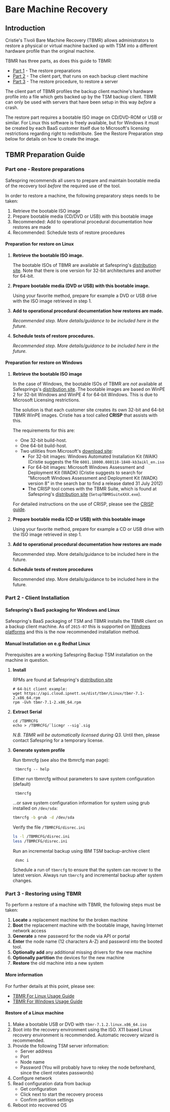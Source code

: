 # Bare Machine Recovery

## Introduction

Cristie's Tivoli Bare Machine Recovery (TBMR) allows administrators to restore a physical or virtual machine backed up with TSM into a different hardware profile than the original machine.

TBMR has three parts, as does this guide to TBMR:

 * [Part 1](#TBMR_prep) - The restore preparations
 * [Part 2](#TBMR_inst) - The client part, that runs on each backup client machine
 * [Part 3](#TBMR_rest) - The restore procedure, to restore a server

The client part of TBMR profiles the backup client machine's hardware profile into a file which gets backed up by the TSM backup client. TBMR can only be used with servers that have been setup in this way _before_ a crash.

The restore part requires a bootable ISO image on CD/DVD-ROM or USB or similar. For Linux this software is freely available, but for Windows it must be created by each BaaS customer itself due to Microsoft's licensing restrictions regarding right to redistribute. See the Restore Preparation step below for details on how to create the image.

<a name="TBMR_prep"></a>

## TBMR Preparation Guide

### Part one - Restore preparations

Safespring recommends all users to prepare and maintain bootable media of the recovery tool _before_ the required use of the tool.

In order to restore a machine, the following preparatory steps needs to be taken:
 1. Retrieve the bootable ISO image
 2. Prepare bootable media (CD/DVD or USB) with this bootable image
 3. Recommended: Add to operational procedural documentation how restores are made
 4. Recommended: Schedule tests of restore procedures

#### Preparation for restore on Linux

 1. **Retrieve the bootable ISO image.**

    The bootable ISOs of TBMR are available at Safespring's [distribution site](https://api.cloud.ipnett.se/dist/tbmr/Linux/).
    Note that there is one version for 32-bit architectures and another for 64-bit.

 2. **Prepare bootable media (DVD or USB) with this bootable image.**

    Using your favorite method, prepare for example a DVD or USB drive with the ISO image retrieved in step 1.

 3. **Add to operational procedural documentation how restores are made.**

    *Recommended step. More details/guidance to be included here in the future.*

 4. **Schedule tests of restore procedures.**

    *Recommended step. More details/guidance to be included here in the future.*

#### Preparation for restore on Windows

 1. **Retrieve the bootable ISO image**

    In the case of Windows, the bootable ISOs of TBMR are _not_ available at Safesprings's [distribution site](https://api.cloud.ipnett.se/dist/tbmr/Windows/). The bootable images are based on WinPE 2 for 32-bit Windows and WinPE 4 for 64-bit Windows. This is due to Microsoft Licensing restrictions.

    The solution is that each customer site creates its own 32-bit and 64-bit TBMR WinPE images.
    Cristie has a tool called **CRISP** that assists with this.

    The requirements for this are:

     * One 32-bit build-host.
     * One 64-bit build-host.
     * Two utilities from Microsoft's [download site](http://www.microsoft.com/download/en/default.aspx):
        * For 32-bit images: Windows Automated Installation Kit (WAIK) (Cristie suggests the file `6001.18000.080118-1840-kb3aikl_en.iso`
        * For 64-bit images: Microsoft Windows Assessment and Deployment Kit (WADK) (Cristie suggests to search for "Microsoft Windows Assessment and Deployment Kit (WADK) version 8" in the search bar to find a release dated 31 July 2012)
        * The CRISP tool comes with the TBMR Suite, which is found at Safespring's [distribution site](https://api.cloud.ipnett.se/dist/tbmr/Windows/) (`SetupTBMRSuiteXXX.exe`).

    For detailed instructions on the use of CRISP, please see the [CRISP guide](https://api.cloud.ipnett.se/dist/tbmr/Windows/CRISP-7-UserGuide.pdf).

2. **Prepare bootable media (CD or USB) with this bootable image**

    Using your favorite method, prepare for example a CD or USB drive with the ISO image retrieved in step 1.

3. **Add to operational procedural documentation how restores are made**

    Recommended step. More details/guidance to be included here in the future.

4. **Schedule tests of restore procedures**

    Recommended step. More details/guidance to be included here in the future.

<a name="TBMR_inst"></a>

### Part 2 - Client Installation

#### Safespring's BaaS packaging for Windows and Linux

Safespring's BaaS packaging of TSM and TBMR installs the TBMR client on a backup client machine.
As of `2015-07` this is supported on [Windows platforms](Installation-Windows) and this is the now recommended installation method.

#### Manual Installation on e.g Redhat Linux

Prerequisites are a working Safespring Backup TSM installation on the machine in question.

1. **Install**

    RPMs are found at Safespring's [distribution site](https://api.cloud.ipnett.se/dist/tbmr/Linux/)

    ```shell
    # 64-bit client example:
    wget https://api.cloud.ipnett.se/dist/tbmr/Linux/tbmr-7.1-2.x86_64.rpm
    rpm -Uvh tbmr-7.1-2.x86_64.rpm
    ```

2. **Extract Serial**
    ```shell
    cd /TBMRCFG
    echo > /TBMRCFG/`licmgr --sig`.sig
    ```

    _N.B. TBMR will be automatically licensed during Q3._ Until then, please contact Safespring for a temporary license.

3. **Generate system profile**

    Run tbmrcfg (see also the tbmrcfg man page):

        tbmrcfg -- help

    Either run tbmrcfg without parameters to save system configuration (default)

        tbmrcfg

    ...or save system configuration information for system using grub installed on `/dev/sda`:
    ```bash
    tbmrcfg -b grub -d /dev/sda
    ```
    Verify the file `/TBMRCFG/disrec.ini`
    ```bash
    ls -l /TBMRCFG/disrec.ini
    less /TBMRCFG/disrec.ini
    ```
    Run an incremental backup using IBM TSM backup-archive client

        dsmc i

    Schedule a run of `tbmrcfg` to ensure that the system can recover to the latest
    version. Always run `tbmrcfg` and incremental backup after system changes.

<a name="TBMR_rest"></a>

### Part 3 - Restoring using TBMR

To perform a restore of a machine with TBMR, the following steps must be taken:

 1. **Locate** a replacement machine for the broken machine
 2. **Boot** the replacement machine with the bootable image, having Internet network access
 3. **Generate** a new password for the node via API or portal
 4. **Enter** the node name (12 characters A-Z) and password into the booted tool.
 5. **Optionally add** any additional missing drivers for the new machine
 6. **Optionally partition** the devices for the new machine
 7. **Restore** the old machine into a new system

#### More information

For further details at this point, please see:

 * [TBMR For Linux Usage Guide](https://api.cloud.ipnett.se/dist/tbmr/Linux/UserGuide.pdf)
 * [TBMR For Windows Usage Guide](https://api.cloud.ipnett.se/dist/tbmr/Windows/TBMR-722-UserGuide.pdf)

#### Restore of a Linux machine

1. Make a bootable USB or DVD with `tbmr-7.1.2.linux.x86_64.iso`
2. Boot into the recovery environment using the ISO. X11 based Linux recovery environment is recommended. Automatic recovery wizard is recommended.
3. Provide the following TSM server information:
     - Server address
     - Port
     - Node name
     - Password (You will probably have to rekey the node beforehand, since the client rotates passwords)
4. Configure network
5. Read configuration data from backup
     - Get configuration
     - Click next to start the recovery process
     - Confirm partition settings
6. Reboot into recovered OS
